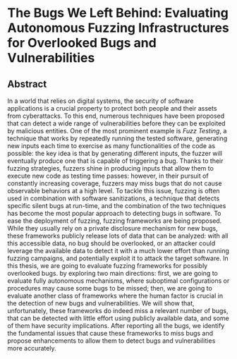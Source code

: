 # The Bugs We Left Behind: Evaluating Autonomous Fuzzing Infrastructures for Overlooked Bugs and Vulnerabilities


## Abstract

In a world that relies on digital systems, the security of software applications is a crucial property to protect both people and their assets from cyberattacks. To this end, numerous techniques have been proposed that can detect a wide range of vulnerabilities before they can be exploited by malicious entities.
One of the most prominent example is *Fuzz Testing*, a technique that works by repeatedly running the tested software, generating new inputs each time to exercise as many functionalities of the code as possible: the key idea is that by generating different inputs, the fuzzer will eventually produce one that is capable of triggering a bug.
Thanks to their fuzzing strategies, fuzzers shine in producing inputs that allow them to execute new code as testing time passes: however, in their pursuit of constantly increasing coverage, fuzzers may miss bugs that do not cause observable behaviors at a high level. To tackle this issue, fuzzing is often used in combination with software sanitizations,
a technique that detects specific silent bugs at run-time, and the combination of the two techniques has become the most popular approach to detecting bugs in software.
To ease the deployment of fuzzing, fuzzing frameworks are being proposed. While they usually rely on a private disclosure mechanism for new bugs, these frameworks publicly release lots of data that can be analyzed: with all this accessible data, no
bug should be overlooked, or an attacker could leverage the available data to detect it with a much lower effort than running fuzzing campaigns, and potentially exploit it to attack the target software.
In this thesis, we are going to evaluate fuzzing frameworks for possibly overlooked bugs. by exploring two main directions: first, we are going to evaluate fully autonomous mechanisms, where suboptimal configurations or procedures may cause some bugs to be missed; then, we are going to evaluate another class of frameworks where the human factor is crucial in the detection of new bugs and vulnerabilities. 
We will show that, unfortunately, these frameworks do indeed miss a relevant number of bugs, that can be detected with little effort using publicly available data, and some of them have security implications. 
After reporting all the bugs, we identify the fundamental issues that cause these frameworks to miss bugs and propose enhancements to allow them to detect bugs and vulnerabilities more accurately.
